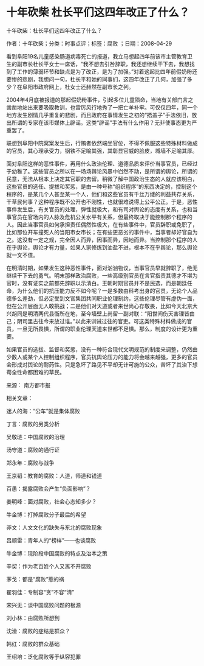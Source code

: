 # 十年砍柴  杜长平们这四年改正了什么？    
    
十年砍柴：杜长平们这四年改正了什么？    
作者：十年砍柴；分类：时事点评；标签：腐败 ；日期：2008-04-29    
看到阜阳19名儿童感染肠道病毒死亡的报道，我立马想起四年前该市主管教育卫生的副市长杜长平女士一席话，“我不想去引咎辞职，我还想继续干下去，我想找到了工作的薄弱环节和缺点是为了改正，是为了加强。”对着这起比四年前假奶粉还要惨的悲剧，我想问一句，杜长平和她的同事们，这四年改正了几何，加强了多少？在阜阳市政府网上，杜女士还赫然在副市长之列。    
2004年4月底被报道的那起假奶粉事件，引起多位儿童殒命，当地有关部门言之凿凿地站出来要吸取教训，也雷厉风行地秀了一把亡羊补牢。可仅仅四年，同一个地方发生剧情几乎重复的悲剧，而且政府在事情发生之初的“捂盖子”手法依旧，放出所谓的专家在该市媒体上辟谣。这类“辟谣”手法有什么作用？无非使事态更为严重罢了。    
联想到阜阳中院窝案发生后，行贿者依然端坐官位，不得不佩服这些特殊材料做成的官员，其心理承受力，钢铁不足喻其强，其彰显官威的脸皮，城墙不足喻其厚。    
面对阜阳这样的恶性事件，再用什么政治伦理、道德品质来评价当事官员，已经过于幼稚了。这些官员之所以在一场场舆论风暴中岿然不动，是所谓的舆论，所谓的民意，无法从根本上决定其官职的去留。稍微了解中国政治生态的人就应该明白，这些官员的选任、提拔和奖惩，是由一种号称“组织程序”的东西决定的，控制这个程序的，是某几个人甚至某一个人，他们和这些官员有千丝万缕的利益共存关系，干草民何事？这种程序既不公开也不刚性，也就很难说得上公平公正。于是，恶性事件发生后，有关官员的处理，弹性就极大，和有司对舆论的态度有关系，也和当事官员在官场内的人脉及危机公关水平有关系，但最终取决于能控制那个程序的人。因此当事官员如何承担责任偶然性极大，在有些事件中，官员辞职或免职了，比如那位开车撞死人的当阳市女市长；在有些更恶劣的事件中，当事者却好官自为之。这没有一定之规，完全因人而异，因事而异，因地而异。当控制那个程序的人在乎舆论，舆论才有力量，如果人家修炼到油盐不进，根本不在乎舆论，那么舆论就一文不值。    
在明清时期，如果发生这种恶性事件，面对汹汹物议，当事官员早就辞职了，绝无继续干下去的勇气。明末那样政治腐败，一些高级别官员在言官指责其德才不堪为官时，没有证实之前都先辞职以示清白。王朝时期官员并不是民选，而是朝廷任命，为什么他们的抗压能力反不如今呢？一是多数由科考出身的官员，无论个人品德多么差劲，但必定受到文官集团共同职业伦理制约，这些伦理尽管有虚伪一面，但在公开层面无人敢挑战；二是他们对天道或者来世尚心存敬畏，比如今天北京大兴胡同是明清两代县衙所在地，至今墙壁上尚留一副对联：“阳世间伤天害理皆由己；阴司里古往今来放过谁。”以此来训诫过往的官吏。可这类特殊材料做成的官员，一旦无所畏惧，所谓的职业伦理天道来世都不足惧。那么，制度的设计更为重要。    
如果官员的选拔、监督和奖惩，没有一种符合现代文明规范的制度来调整，仍然由少数人或某个人控制组织程序，官员抗舆论压力的能力将会越来越强，更多的官员会形成对舆论的耐药性。只是急坏了路见不平却无计可施的公众，苦坏了其治下想苟全性命都困难的草民。    
来源： 南方都市报    
    
相关文章：    
迷人的海：“公车”就是集体腐败    
丁言：腐败的另类分析    
吴敬琏：中国腐败的治理    
汤守道：腐败的通行证    
郑永年：腐败与战争    
王京韬：教育的腐败：人道，师道和钱道    
百愚：揭露腐败会产生“负面影响”？    
姜明峰：面对腐败，社会心态知多少？    
牛金博：打掉腐败分子最后的希望    
非文：人文文化的缺失与东北的腐败现象    
吕顺雷：青年人的“榜样”——也谈腐败    
牛金博：现阶段中国腐败的特点及治本之策    
辛契：作为老百姓个人又离不开腐败    
茅戈：都是“腐败”惹的祸    
翟羽佳：专制容“贪”不容“清”    
宋兴无：谈中国腐败问题的根源    
刘小林：由腐败所想到    
沈淦：腐败的症结是群众？    
韩红：腐败的群众基础    
王绍培：泛化腐败等于纵容犯罪